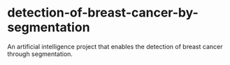 # detection-of-breast-cancer-by-segmentation
An artificial intelligence project that enables the detection of breast cancer through segmentation.
